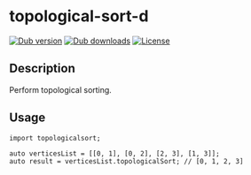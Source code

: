 topological-sort-d
====

[![Dub version](https://img.shields.io/dub/v/topological-sort.svg)](https://code.dlang.org/packages/topological-sort)
[![Dub downloads](https://img.shields.io/dub/dt/topological-sort.svg)](https://code.dlang.org/packages/topological-sort)
[![License][license-badge]][license-badge-url]


## Description

Perform topological sorting.

## Usage

```
import topologicalsort;

auto verticesList = [[0, 1], [0, 2], [2, 3], [1, 3]];
auto result = verticesList.topologicalSort; // [0, 1, 2, 3]
```

[license-badge]:     https://img.shields.io/badge/License-BSL%20v1.0-blue.svg
[license-badge-url]: ./LICENSE
